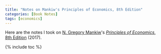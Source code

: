 ```yaml
---
title: "Notes on Mankiw's Principles of Economics, 8th Edition"
categories: [Book Notes]
tags: [economics]
---
```


Here are the notes I took on [N. Gregory Mankiw](https://scholar.harvard.edu/mankiw/home)'s [*Principles of Economics*, 8th Edition](https://www.amazon.com/dp/1305585127/) (2017).

{% include toc %}